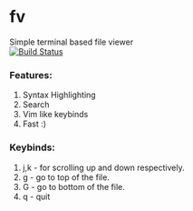 # fv
Simple terminal based file viewer  
[![Build Status](https://travis-ci.com/saivarshith2000/fv.svg?branch=master)](https://travis-ci.com/saivarshith2000/fv)

### Features:
1. Syntax Highlighting
2. Search
3. Vim like keybinds
4. Fast :)

### Keybinds:
1. j,k - for scrolling up and down respectively.
2. g - go to top of the file.
3. G - go to bottom of the file.
4. q - quit
